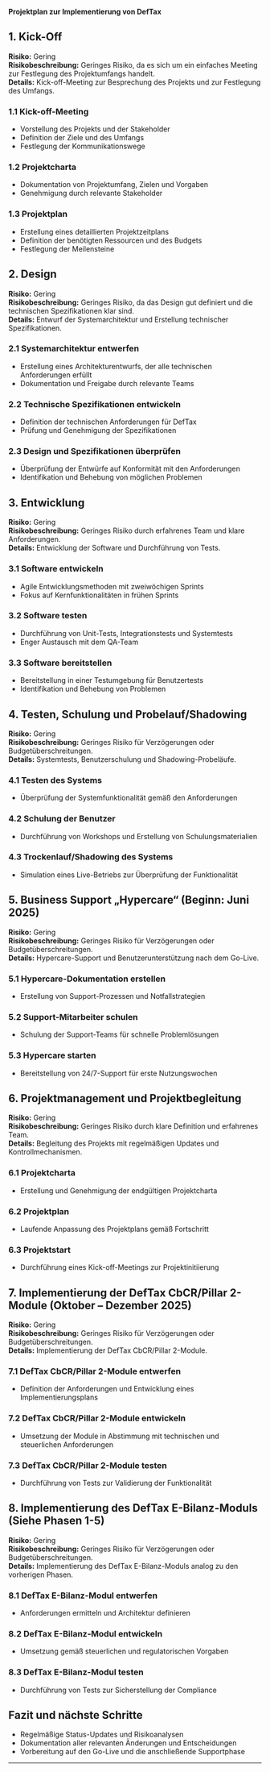 **Projektplan zur Implementierung von DefTax**

## **1. Kick-Off**  
**Risiko:** Gering  
**Risikobeschreibung:** Geringes Risiko, da es sich um ein einfaches Meeting zur Festlegung des Projektumfangs handelt.  
**Details:** Kick-off-Meeting zur Besprechung des Projekts und zur Festlegung des Umfangs.  

### **1.1 Kick-off-Meeting**  
- Vorstellung des Projekts und der Stakeholder  
- Definition der Ziele und des Umfangs  
- Festlegung der Kommunikationswege  

### **1.2 Projektcharta**  
- Dokumentation von Projektumfang, Zielen und Vorgaben  
- Genehmigung durch relevante Stakeholder  

### **1.3 Projektplan**  
- Erstellung eines detaillierten Projektzeitplans  
- Definition der benötigten Ressourcen und des Budgets  
- Festlegung der Meilensteine  

## **2. Design**  
**Risiko:** Gering  
**Risikobeschreibung:** Geringes Risiko, da das Design gut definiert und die technischen Spezifikationen klar sind.  
**Details:** Entwurf der Systemarchitektur und Erstellung technischer Spezifikationen.  

### **2.1 Systemarchitektur entwerfen**  
- Erstellung eines Architekturentwurfs, der alle technischen Anforderungen erfüllt  
- Dokumentation und Freigabe durch relevante Teams  

### **2.2 Technische Spezifikationen entwickeln**  
- Definition der technischen Anforderungen für DefTax  
- Prüfung und Genehmigung der Spezifikationen  

### **2.3 Design und Spezifikationen überprüfen**  
- Überprüfung der Entwürfe auf Konformität mit den Anforderungen  
- Identifikation und Behebung von möglichen Problemen  

## **3. Entwicklung**  
**Risiko:** Gering  
**Risikobeschreibung:** Geringes Risiko durch erfahrenes Team und klare Anforderungen.  
**Details:** Entwicklung der Software und Durchführung von Tests.  

### **3.1 Software entwickeln**  
- Agile Entwicklungsmethoden mit zweiwöchigen Sprints  
- Fokus auf Kernfunktionalitäten in frühen Sprints  

### **3.2 Software testen**  
- Durchführung von Unit-Tests, Integrationstests und Systemtests  
- Enger Austausch mit dem QA-Team  

### **3.3 Software bereitstellen**  
- Bereitstellung in einer Testumgebung für Benutzertests  
- Identifikation und Behebung von Problemen  

## **4. Testen, Schulung und Probelauf/Shadowing**  
**Risiko:** Gering  
**Risikobeschreibung:** Geringes Risiko für Verzögerungen oder Budgetüberschreitungen.  
**Details:** Systemtests, Benutzerschulung und Shadowing-Probeläufe.  

### **4.1 Testen des Systems**  
- Überprüfung der Systemfunktionalität gemäß den Anforderungen  

### **4.2 Schulung der Benutzer**  
- Durchführung von Workshops und Erstellung von Schulungsmaterialien  

### **4.3 Trockenlauf/Shadowing des Systems**  
- Simulation eines Live-Betriebs zur Überprüfung der Funktionalität  

## **5. Business Support „Hypercare“ (Beginn: Juni 2025)**  
**Risiko:** Gering  
**Risikobeschreibung:** Geringes Risiko für Verzögerungen oder Budgetüberschreitungen.  
**Details:** Hypercare-Support und Benutzerunterstützung nach dem Go-Live.  

### **5.1 Hypercare-Dokumentation erstellen**  
- Erstellung von Support-Prozessen und Notfallstrategien  

### **5.2 Support-Mitarbeiter schulen**  
- Schulung der Support-Teams für schnelle Problemlösungen  

### **5.3 Hypercare starten**  
- Bereitstellung von 24/7-Support für erste Nutzungswochen  

## **6. Projektmanagement und Projektbegleitung**  
**Risiko:** Gering  
**Risikobeschreibung:** Geringes Risiko durch klare Definition und erfahrenes Team.  
**Details:** Begleitung des Projekts mit regelmäßigen Updates und Kontrollmechanismen.  

### **6.1 Projektcharta**  
- Erstellung und Genehmigung der endgültigen Projektcharta  

### **6.2 Projektplan**  
- Laufende Anpassung des Projektplans gemäß Fortschritt  

### **6.3 Projektstart**  
- Durchführung eines Kick-off-Meetings zur Projektinitiierung  

## **7. Implementierung der DefTax CbCR/Pillar 2-Module (Oktober – Dezember 2025)**  
**Risiko:** Gering  
**Risikobeschreibung:** Geringes Risiko für Verzögerungen oder Budgetüberschreitungen.  
**Details:** Implementierung der DefTax CbCR/Pillar 2-Module.  

### **7.1 DefTax CbCR/Pillar 2-Module entwerfen**  
- Definition der Anforderungen und Entwicklung eines Implementierungsplans  

### **7.2 DefTax CbCR/Pillar 2-Module entwickeln**  
- Umsetzung der Module in Abstimmung mit technischen und steuerlichen Anforderungen  

### **7.3 DefTax CbCR/Pillar 2-Module testen**  
- Durchführung von Tests zur Validierung der Funktionalität  

## **8. Implementierung des DefTax E-Bilanz-Moduls (Siehe Phasen 1-5)**  
**Risiko:** Gering  
**Risikobeschreibung:** Geringes Risiko für Verzögerungen oder Budgetüberschreitungen.  
**Details:** Implementierung des DefTax E-Bilanz-Moduls analog zu den vorherigen Phasen.  

### **8.1 DefTax E-Bilanz-Modul entwerfen**  
- Anforderungen ermitteln und Architektur definieren  

### **8.2 DefTax E-Bilanz-Modul entwickeln**  
- Umsetzung gemäß steuerlichen und regulatorischen Vorgaben  

### **8.3 DefTax E-Bilanz-Modul testen**  
- Durchführung von Tests zur Sicherstellung der Compliance  

## **Fazit und nächste Schritte**  
- Regelmäßige Status-Updates und Risikoanalysen  
- Dokumentation aller relevanten Änderungen und Entscheidungen  
- Vorbereitung auf den Go-Live und die anschließende Supportphase  

---

